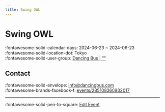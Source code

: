 ```yaml
---
title: Swing OWL
---
```


# Swing OWL 

:fontawesome-solid-calendar-days: 2024-06-23 ~ 2024-06-23  
:fontawesome-solid-location-dot: Tokyo  
:fontawesome-solid-user-group: [Dancing Bus | ""](https://swing.kids/ja_JP/dancing-bus)  


## Contact

:fontawesome-solid-envelope: <info@dancingbus.com>  
:fontawesome-brands-facebook-f: [events/285108360932017](https://www.facebook.com/events/285108360932017)  

---

:fontawesome-solid-pen-to-square: [Edit Event](https://github.com/swingdance/events/issues/new?assignees=&labels=update+event&projects=&template=03-update_entity.yml&title=Update%20Event%3A%202024%2Fja_JP%20%E2%80%A2%20Swing%20OWL&region=ja_JP&year=2024&id=swing-owl-06-2024&name=Swing%20OWL&org_id=dancing-bus)
